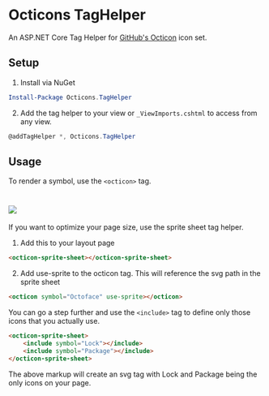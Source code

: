 # Octicons TagHelper
An ASP.NET Core Tag Helper for [GitHub's Octicon](https://octicons.github.com/) icon set.

## Setup
1. Install via NuGet
```powershell
Install-Package Octicons.TagHelper
```
2. Add the tag helper to your view or `_ViewImports.cshtml` to access from any view.
```csharp
@addTagHelper *, Octicons.TagHelper
```

## Usage
To render a symbol, use the `<octicon>` tag.

# <img src="https://raw.githubusercontent.com/alex-gausman/Octicons.TagHelper/alpha/octicon-in-action.gif">

If you want to optimize your page size, use the sprite sheet tag helper.

1. Add this to your layout page
```html
<octicon-sprite-sheet></octicon-sprite-sheet>
````

2. Add use-sprite to the octicon tag. This will reference the svg path in the sprite sheet
```html
<octicon symbol="Octoface" use-sprite></octicon>
```

You can go a step further and use the `<include>` tag to define only those icons that you actually use.
```html
<octicon-sprite-sheet>
    <include symbol="Lock"></include>
    <include symbol="Package"></include>
</octicon-sprite-sheet>
```
The above markup will create an svg tag with Lock and Package being the only icons on your page.